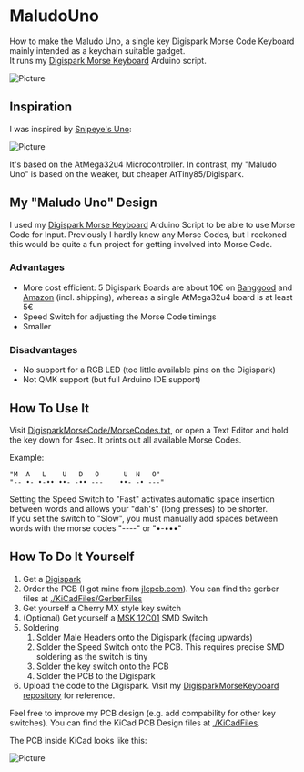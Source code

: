 # MaludoUno

How to make the Maludo Uno, a single key Digispark Morse Code Keyboard mainly intended as a keychain suitable gadget.\
It runs my [Digispark Morse Keyboard](https://github.com/maludo99/DigisparkMorseKeyboard) Arduino script.

![Picture](https://github.com/maludo99/DigisparkMorseKeyboard/blob/master/Images/MaludoUno.jpg?raw=true)

## Inspiration

I was inspired by [Snipeye's Uno](https://www.reddit.com/r/mechmarket/comments/h8b27d/gb_uno_last_chance/):

![Picture](https://github.com/maludo99/MaludoUno/blob/master/Uno.jpg?raw=true)

It's based on the AtMega32u4 Microcontroller. In contrast, my "Maludo Uno" is based on the weaker, but cheaper AtTiny85/Digispark.

## My "Maludo Uno" Design

I used my [Digispark Morse Keyboard](https://github.com/maludo99/DigisparkMorseKeyboard) Arduino Script to be able to use Morse Code for Input. Previously I hardly knew any Morse Codes, but I reckoned this would be quite a fun project for getting involved into Morse Code.

### Advantages

* More cost efficient: 5 Digispark Boards are about 10€ on [Banggood](https://www.banggood.com/5Pcs-Digispark-Kickstarter-Micro-USB-Development-Board-For-ATTINY85-Arduino-p-1047665.html?rmmds=search&cur_warehouse=CN) and [Amazon](https://www.amazon.de/AZDelivery-Digispark-kompatibles-Development-ATtiny85/dp/B076KVKHH1) (incl. shipping), whereas a single AtMega32u4 board is at least 5€
* Speed Switch for adjusting the Morse Code timings
* Smaller

### Disadvantages

* No support for a RGB LED (too little available pins on the Digispark)
* Not QMK support (but full Arduino IDE support)


## How To Use It

Visit [DigisparkMorseCode/MorseCodes.txt](https://raw.githubusercontent.com/maludo99/DigisparkMorseKeyboard/master/MorseCodes.txt), or open a Text Editor and hold the key down for 4sec. It prints out all available Morse Codes.

Example:

    "M  A   L    U   D   O      U  N   O"
    "-- •- •-•• ••- -•• ---    ••- -• ---"


Setting the Speed Switch to "Fast" activates automatic space insertion between words and allows your "dah's" (long presses) to be shorter.\
If you set the switch to "Slow", you must manually add spaces between words with the morse codes "----" or "•-•••"

## How To Do It Yourself

1. Get a [Digispark](https://www.amazon.de/AZDelivery-Digispark-kompatibles-Development-ATtiny85/dp/B076KVKHH1)
2. Order the PCB (I got mine from [jlcpcb.com](https://jlcpcb.com/)). You can find the gerber files at [./KiCadFiles/GerberFiles](https://github.com/maludo99/MaludoUno/tree/master/KiCadFiles)
3. Get yourself a Cherry MX style key switch
4. (Optional) Get yourself a [MSK 12C01](https://www.ebay.de/itm/SMD-Miniatur-Schiebeschalter-Switch-Schalter-Micro-Mini-Ein-Aus-3-Pin-MSK-12C01/173613966570) SMD Switch
5. Soldering
   1. Solder Male Headers onto the Digispark (facing upwards)
   2. Solder the Speed Switch onto the PCB. This requires precise SMD soldering as the switch is tiny
   3. Solder the key switch onto the PCB
   4. Solder the PCB to the Digispark
6. Upload the code to the Digispark. Visit my [DigisparkMorseKeyboard repository](https://github.com/maludo99/DigisparkMorseKeyboard) for reference.


Feel free to improve my PCB design (e.g. add compability for other key switches). You can find the KiCad PCB Design files at [./KiCadFiles](https://github.com/maludo99/MaludoUno/tree/master/KiCadFiles).

The PCB inside KiCad looks like this:

![Picture](https://raw.githubusercontent.com/maludo99/MaludoUno/master/MaludoUnoPCBDesign.jpg?raw=true)
